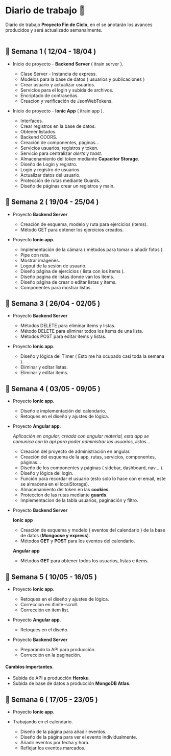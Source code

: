 # Diario de trabajo :notebook:

Diario de trabajo **Proyecto Fin de Ciclo**, en el se anotarán los avances producidos y será actualizado semanalmente.
<br>
<br>

## :calendar: Semana **1** ( 12/04 - 18/04 )

-   Inicio de proyecto - **Backend Server** ( itrain server ).

    -   Clase Server - Instancia de express.
    -   Modelos para la base de datos ( usuarios y publicaciones )
    -   Crear usuario y actualizar usuarios.
    -   Servicios para el login y subida de archivos.
    -   Encriptado de contraseñas.
    -   Creacion y verificación de JsonWebTokens.

*   Inicio de proyecto - **Ionic App** ( itrain app ).

    -   Interfaces.
    -   Crear registros en la base de datos.
    -   Obtener listados.
    -   Backend COORS.
    -   Creación de componentes, páginas...
    -   Servicios usuarios, registros y token.
    -   Servicio para centralizar _alerts_ y _toast_.
    -   Almacenamiento del token mediante **Capacitor Storage**.
    -   Diseño de Login y registro.
    -   Login y registro de usuarios.
    -   Actualizar datos del usuario.
    -   Protección de rutas mediante Guards.
    -   Diseño de páginas crear un registros y main.

## :calendar: Semana **2** ( 19/04 - 25/04 )

-   Proyecto **Backend Server**

    -   Creación de esquema, modelo y ruta para ejercicios (items).
    -   Método GET para obtener los ejercicios creados.

-   Proyecto **Ionic app**.

    -   Implementación de la cámara ( métodos para tomar o añadir fotos ).
    -   Pipe con ruta.
    -   Mostrar imágenes.
    -   Logout de la sesión de usuario.
    -   Diseño página de ejercicios ( lista con los items ).
    -   Diseño pagina de listas donde van los items.
    -   Diseño página de crear o editar listas y items.
    -   Componentes para mostrar listas.

## :calendar: Semana **3** ( 26/04 - 02/05 )

-   Proyecto **Backend Server**

    -   Métodos DELETE para eliminar items y listas.
    -   Método DELETE para eliminar todos los items de una lista.
    -   Métodos POST para editar items y listas.

-   Proyecto **Ionic app**.

    -   Diseño y lógica del Timer ( Esto me ha ocupado casi toda la semana ).
    -   Eliminar y editar listas.
    -   Eliminar y editar items.

## :calendar: Semana **4** ( 03/05 - 09/05 )

-   Proyecto **Ionic app**.

    -   Diseño e implementación del calendario.
    -   Retoques en el diseño y ajustes de lógica.

-   Proyecto **Angular app**.

    _Aplicación en angular, creada con angular material, esta app se comunica con la api para poder administrar los usuarios, listas..._

    -   Creación del proyecto de administración en angular.
    -   Creación del esquema de la app, rutas, servicios, componentes, páginas...
    -   Diseño de los componentes y páginas ( sidebar, dashboard, nav... ).
    -   Diseño y lógica del login.
    -   Función para recordar el usuario (esto solo lo hace con el email, este se almacena en el localStorage).
    -   Almacenamiento del token en las **cookies**.
    -   Proteccion de las rutas mediante **guards**.
    -   Implementacion de la tabla usuarios, paginación y filtro.

-   Proyecto **Backend Server**

    **Ionic app**

    -   Creación de esquema y modelo ( eventos del calendario ) de la base de datos (**Mongoose y express**).
    -   Métodos **GET** y **POST** para los eventos del calendario.

    **Angular app**

    -   Métodos **GET** para obtener todos los usuarios, listas e items.

## :calendar: Semana **5** ( 10/05 - 16/05 )

-   Proyecto **Ionic app**.

    -   Retoques en el diseño y ajustes de lógica.
    -   Corrección en ifinite-scroll.
    -   Corrección en item list.

-   Proyecto **Angular app**.

    -   Retoques en el diseño.

-   Proyecto **Backend Server**

    -   Preparando la API para producción.
    -   Corrección en la paginación.

#### Cambios importantes.

-   Subida de API a producción **Heroku**.
-   Subida de base de datos a producción **MongoDB Atlas**.

## :calendar: Semana **6** ( 17/05 - 23/05 )

-   Proyecto **Ionic app**.

-   Trabajando en el calendario.
    -   Diseño de la página para añadir eventos.
    -   Diseño de la página para ver el evento individualmente.
    -   Añadir eventos por fecha y hora.
    -   Reflejar los eventos marcados.
